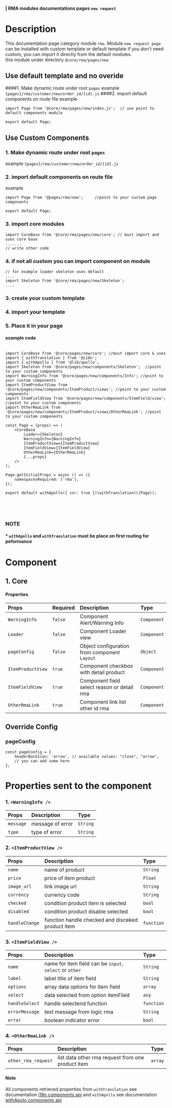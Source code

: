 #### | RMA modules documentations pages `new request `
# Description
This documentation page category module `rma`.
Module `new request page` can be installed with custom template or default template
if you don't need custom, you can import it directly from the default modules. <br>
this module under directory `@core/rma/pages/new`


## Use default template and no overide
####1. Make dynamic route under root `pages` 
example `{pages}/rma/customer/new/order_id/[id].js`
####2. import default components on route file 
example

```node
import Page from '@core/rma/pages/new/index.js';  // use point to default components module

export default Page;

```


## Use Custom Components

### 1. Make dynamic route under root `pages` 
example `{pages}/rma/customer/new/order_id/[id].js`
### 2. import default components on route file 
example

```node
import Page from '@pages/rma/new';     //point to your custom page components

export default Page;

```

### 3. import core modules
```node
import CoreBase from '@core/rma/pages/new/core'; // must import and uses core base
....... 
// write other code
```

### 4. if not all custom you can import component on module

```node
// for example loader skeleton uses default
....
import Skeleton from '@core/rma/pages/new/Skeleton';
....

```

### 3. create your custom template
### 4. import your template
### 5. Place it in your page
#### example code


```node

import CoreBase from '@core/pages/new/core'; //must import core & uses
import { withTranslation } from '@i18n';
import { withApollo } from '@lib/apollo';
import Skeleton from '@core/pages/new/components/Skeleton';  //point to your custom components
import WarningInfo from '@core/pages/new/components/Info'; //point to your custom components
import ItemProductView from '@core/pages/new/components/ItemProduct/views'; //point to your custom components
import ItemFieldView from '@core/pages/new/components/ItemField/view'; //point to your custom components
import OtherRmaLink from '@core/pages/new/components/ItemProduct/views/OtherRmaLink'; //point to your custom components

const Page = (props) => (
    <CoreBase
        Loader={Skeleton}
        WarningInfo={WarningInfo}
        ItemProductView={ItemProductView}
        ItemFieldView={ItemFieldView}
        OtherRmaLink={OtherRmaLink}
        {...props}
    />
);

Page.getInitialProps = async () => ({
    namespacesRequired: ['rma'],
});

export default withApollo({ ssr: true })(withTranslation()(Page));





```

### NOTE
#### * `withApollo` and `withTranslation` must be place on first routing for peformance


# Component

## 1. Core
#### Properties
| Props       | Required | Description | Type |
| :---        | :---     | :---        |:---  |
| `WarningInfo`  |  `false`   | Component Alert/Warning Info     | `Component`|
| `Loader`  |  `false`   | Component Loader view     | `Component`|
| `pageConfig`  |  `false`   | Object configuration from component `Layout`    | `Object`|
| `ItemProductView`  |  `true`   | Component checkbox with detail product    | `Component`|
| `ItemFieldView`  |  `true`   | Component field select reason or detail rma    | `Component`|
| `OtherRmaLink`  |  `true`   | Component link list other id rma    | `Component`|

## Override Config
### pageConfig

````
const pageConfig = {
    headerBackIcon: 'arrow', // available values: "close", "arrow",
    // you can add some here
};
````

# Properties sent to the component

### 1. `<WarningInfo />`
| Props       | Description | Type |
| :---        | :---        |:---  |
| `message`     |  message of error      | `String`|
| `type`        |  type of error      | `String`|

### 2. `<ItemProductView />`
| Props       | Description | Type |
| :---        | :---        |:---  |
| `name`        |  name of product      | `String`|
| `price`        |  price of item product     | `Float`|
| `image_url`        | link image url | `String`|
| `currency`        |  currency code      | `String`|
| `checked`        |  condition product item is selected      | `bool`|
| `disabled`        |  condition product disable selected      | `bool`|
| `handleChange`        |  function handle checked and disceked product item      | `function`|


### 3. `<ItemFieldView />`
| Props       | Description | Type |
| :---        | :---        |:---  |
| `name`        |  name for item field can be `input`, `select` or `other`      | `String`|
| `label`        |  label title of item field      | `String`|
| `options`        |  array data options for item field      | `array`|
| `select`        |  data selected from option itemFiled      | `any`|
| `handleSelect`        |  handle selectend function      | `function`|
| `errorMessage`        |  text message from logic rma     | `String`|
| `error`        |  boolean  indicator error     | `bool`|


### 4. `<OtherRmaLink />`
| Props       | Description | Type |
| :---        | :---        |:---  |
| `other_rma_request`        |  list data other rma request from one product item     | `array`|

#### Note
All components retrieved properties from `withTranslation` see documentation [i18n components api](https://react.i18next.com/latest/translation-render-prop) and `withApollo` see documentation [withApolo components api](https://www.apollographql.com/docs/react/api/react/hoc/#withapollocomponent) 